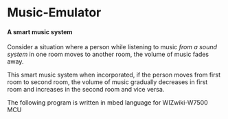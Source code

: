 # Music-Emulator

#### A smart music system  

Consider a situation where a person while listening to music *from a sound system* in one room moves to another room, the volume of music fades away.  

This smart music system when incorporated, if the person moves from first room to second room, the volume of music gradually decreases in first room and increases in the second room and vice versa.

The following program is written in mbed language for WIZwiki-W7500 MCU 
